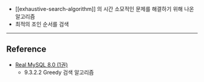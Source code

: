 - [[exhaustive-search-algorithm]] 의 시간 소모적인 문제를 해결하기 위해 나온 알고리즘
- 최적의 조인 순서를 검색

---
## Reference
 -  [Real MySQL 8.0 (1권)](https://product.kyobobook.co.kr/detail/S000001766482)
	- 9.3.2.2 Greedy 검색 알고리즘